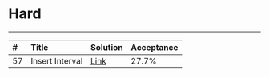 # **Hard**

---

| \# | Title | Solution | Acceptance |
| :--- | :--- | :--- | :--- |
| 57 | Insert Interval | [Link](/hard/57.md) | 27.7% |



